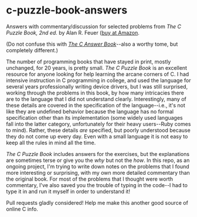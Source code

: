 # c-puzzle-book-answers
Answers with commentary/discussion for selected problems from
_The C Puzzle Book, 2nd ed._ by Alan R. Feuer
([buy at Amazon](http://www.amazon.com/The-Puzzle-Book-Alan-Feuer/dp/0201604612).

(Do not confuse this with
_[The C Answer Book](http://www.amazon.com/The-Answer-Book-Solutions-Programming/dp/0131096532)_--also
a worthy tome, but completely different.)

The number of programming books that have stayed in print, mostly
unchanged, for 20 years, is pretty small.  _The C Puzzle Book_ is an
excellent resource for anyone looking for help learning the arcane
corners of C.  I had intensive instruction in C programming in
college, and used the language for several years professionally
writing device drivers, but I was still surprised, working through the
problems in this book, by how many
intricacies there are to the language that I did not understand
clearly.  Interestingly, many of these details are covered in the
specification of the language--i.e., it's not like they are undefined
behavior because the language has no formal specification other than
its implementation (some widely used languages fall into the latter
category, unfortunately for their heavy users--Ruby comes to mind).
Rather, these details _are_ specified, but poorly understood because they do not
come up every day.  Even with a small language it is not easy to keep
all the rules in mind all the time.

_The C Puzzle Book_ includes answers for the exercises, but the
explanations are sometimes terse or give you the *why* but not the
*how*.  In this repo, as an ongoing project, I'm trying to write down
notes on the problems that I found more interesting or surprising,
with my own more detailed commentary than the original book.  For most
of the
problems that I thought were worth commentary, I've also saved you the
trouble of typing in the code--I had to type it in and run it myself
in order to understand it!

Pull requests gladly considered!  Help me make this another good
source of online C info.

